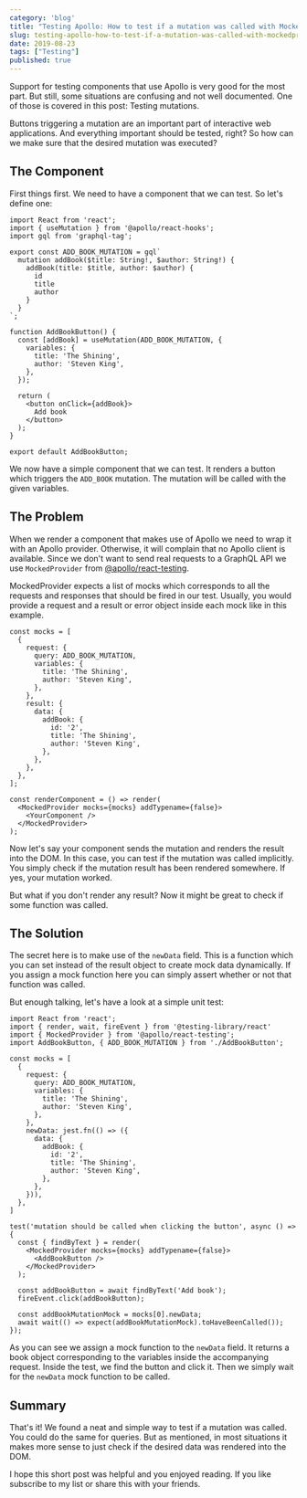 ```yaml
---
category: 'blog'
title: "Testing Apollo: How to test if a mutation was called with MockedProvider?"
slug: testing-apollo-how-to-test-if-a-mutation-was-called-with-mockedprovider
date: 2019-08-23
tags: ["Testing"]
published: true
---
```


Support for testing components that use Apollo is very good for the most part. But still, some situations are confusing and not well documented. One of those is covered in this post: Testing mutations.

Buttons triggering a mutation are an important part of interactive web applications. And everything important should be tested, right? So how can we make sure that the desired mutation was executed?

## The Component

First things first. We need to have a component that we can test. So let's define one:

    import React from 'react';
    import { useMutation } from '@apollo/react-hooks';
    import gql from 'graphql-tag';

    export const ADD_BOOK_MUTATION = gql`
      mutation addBook($title: String!, $author: String!) {
        addBook(title: $title, author: $author) {
          id
          title
          author
        }
      }
    `;

    function AddBookButton() {
      const [addBook] = useMutation(ADD_BOOK_MUTATION, {
        variables: {
          title: 'The Shining',
          author: 'Steven King',
        },
      });

      return (
        <button onClick={addBook}>
          Add book
        </button>
      );
    }

    export default AddBookButton;


We now have a simple component that we can test. It renders a button which triggers the `ADD_BOOK` mutation. The mutation will be called with the given variables.

## The Problem

When we render a component that makes use of Apollo we need to wrap it with an Apollo provider. Otherwise, it will complain that no Apollo client is available. Since we don't want to send real requests to a GraphQL API we use `MockedProvider` from [@apollo/react-testing](https://www.apollographql.com/docs/react/api/react-testing/).

MockedProvider expects a list of mocks which corresponds to all the requests and responses that should be fired in our test. Usually, you would provide a request and a result or error object inside each mock like in this example.

    const mocks = [
      {
        request: {
          query: ADD_BOOK_MUTATION,
          variables: {
            title: 'The Shining',
            author: 'Steven King',
          },
        },
        result: {
          data: {
            addBook: {
              id: '2',
              title: 'The Shining',
              author: 'Steven King',
            },
          },
        },
      },
    ];

    const renderComponent = () => render(
      <MockedProvider mocks={mocks} addTypename={false}>
        <YourComponent />
      </MockedProvider>
    );


Now let's say your component sends the mutation and renders the result into the DOM. In this case, you can test if the mutation was called implicitly. You simply check if the mutation result has been rendered somewhere. If yes, your mutation worked.

But what if you don't render any result? Now it might be great to check if some function was called.

## The Solution

The secret here is to make use of the `newData` field. This is a function which you can set instead of the result object to create mock data dynamically. If you assign a mock function here you can simply assert whether or not that function was called.

But enough talking, let's have a look at a simple unit test:

    import React from 'react';
    import { render, wait, fireEvent } from '@testing-library/react'
    import { MockedProvider } from '@apollo/react-testing';
    import AddBookButton, { ADD_BOOK_MUTATION } from './AddBookButton';

    const mocks = [
      {
        request: {
          query: ADD_BOOK_MUTATION,
          variables: {
            title: 'The Shining',
            author: 'Steven King',
          },
        },
        newData: jest.fn(() => ({
          data: {
            addBook: {
              id: '2',
              title: 'The Shining',
              author: 'Steven King',
            },
          },
        })),
      },
    ]

    test('mutation should be called when clicking the button', async () => {
      const { findByText } = render(
        <MockedProvider mocks={mocks} addTypename={false}>
          <AddBookButton />
        </MockedProvider>
      );

      const addBookButton = await findByText('Add book');
      fireEvent.click(addBookButton);

      const addBookMutationMock = mocks[0].newData;
      await wait(() => expect(addBookMutationMock).toHaveBeenCalled());
    });


As you can see we assign a mock function to the `newData` field. It returns a book object corresponding to the variables inside the accompanying request. Inside the test, we find the button and click it. Then we simply wait for the `newData` mock function to be called.

## Summary

That's it! We found a neat and simple way to test if a mutation was called. You could do the same for queries. But as mentioned, in most situations it makes more sense to just check if the desired data was rendered into the DOM.

I hope this short post was helpful and you enjoyed reading. If you like subscribe to my list or share this with your friends.
